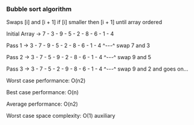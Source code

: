﻿### Bubble sort algorithm

Swaps [i] and [i + 1] if [i] smaller then [i + 1] until array ordered

Initial Array    -> 7 - 3 - 9 - 5 - 2 - 8 - 6 - 1 - 4

Pass 1           -> 3 - 7 - 9 - 5 - 2 - 8 - 6 - 1 - 4
                    ^---^
                    swap 7 and 3

Pass 2           -> 3 - 7 - 5 - 9 - 2 - 8 - 6 - 1 - 4
                            ^---^
                            swap 9 and 5

Pass 3           -> 3 - 7 - 5 - 2 - 9 - 8 - 6 - 1 - 4
                                ^---^
                                swap 9 and 2
and goes on...

Worst case performance: O(n2)

Best case performance: O(n)

Average performance: O(n2)

Worst case space complexity: O(1) auxiliary